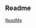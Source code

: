 ## Readme
[ReadMe](https://github.com/fairfield-university-is505-fall2017/The-Empire-Project/blob/master/README.ipynb)
